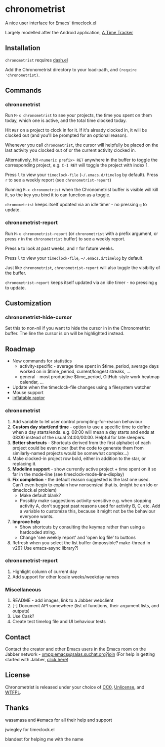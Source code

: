 # chronometrist
A nice user interface for Emacs' timeclock.el

Largely modelled after the Android application, [A Time Tracker](https://github.com/netmackan/ATimeTracker)

## Installation
`chronometrist` requires [dash.el](https://github.com/magnars/dash.el)

Add the Chronometrist directory to your load-path, and `(require 'chronometrist)`.

## Commands
### chronometrist
Run `M-x chronometrist` to see your projects, the time you spent on them today, which one is active, and the total time clocked today.

Hit `RET` on a project to clock in for it. If it's already clocked in, it will be clocked out (and you'll be prompted for an optional reason).

Whenever you call `chronometrist`, the cursor will helpfully be placed on the last activity you clocked out of or the current activity clocked in.

Alternatively, hit `<numeric prefix> RET` anywhere in the buffer to toggle the corresponding project, e.g. `C-1 RET` will toggle the project with index 1.

Press `l` to view your `timeclock-file` (`~/.emacs.d/timelog` by default). Press `r` to see a weekly report (see `chronometrist-report`)

Running `M-x chronometrist` when the Chronometrist buffer is visible will kill it, so the key you bind it to can function as a toggle.

`chronometrist` keeps itself updated via an idle timer - no pressing `g` to update.

### chronometrist-report
Run `M-x chronometrist-report` (or `chronometrist` with a prefix argument, or press `r` in the `chronometrist` buffer) to see a weekly report.

Press `b` to look at past weeks, and `f` for future weeks.

Press `l` to view your `timeclock-file`, `~/.emacs.d/timelog` by default.

Just like `chronometrist`, `chronometrist-report` will also toggle the visibilty of the buffer.

`chronometrist-report` keeps itself updated via an idle timer - no pressing `g` to update.

## Customization
### chronometrist-hide-cursor
Set this to non-nil if you want to hide the cursor in in the Chronometrist buffer. The line the cursor is on will be highlighted instead.

## Roadmap
* New commands for statistics
  - activity-specific - average time spent in $time_period, average days worked on in $time_period, current/longest streaks, ...
  - general - most productive $time_period, GitHub-style work heatmap calendar, ...
* Update when the timeclock-file changes using a filesystem watcher
* Mouse support
* [inflatable raptor](https://github.com/MichaelMure/git-bug/#planned-features)

### chronometrist
1. Add variable to let user control prompting-for-reason behaviour
2. **Custom day start/end time** - option to use a specific time to define when a day starts/ends. e.g. 08:00 will mean a day starts and ends at 08:00 instead of the usual 24:00/00:00. Helpful for late sleepers.
3. **Better shortcuts** - Shortcuts derived from the first alphabet of each project could be even nicer (but the code to generate them from similarly-named projects would be somewhat complex...)
4. Make clocked-in project row bold, either in addition to the star, or replacing it.
5. **Modeline support** - show currently active project + time spent on it so far in the mode-line (see timeclock-mode-line-display)
6. **Fix completion** - the default reason suggested is the last one used. Can't even begin to explain how nonsensical that is. (might be an ido or timeclock.el problem)
   - Make default blank?
   - Possibly make suggestions activity-sensitive e.g. when stopping activity A, don't suggest past reasons used for activity B, C, etc. Add a variable to customize this, because it might not be the behaviour everyone wants.
7. **Improve help**
   - Show shortcuts by consulting the keymap rather than using a hardcoded string.
   - Change 'see weekly report' and 'open log file' to buttons
8. Refresh when you select the list buffer (impossible? make-thread in v26? Use emacs-async library?)

### chronometrist-report
1. Highlight column of current day
2. Add support for other locale weeks/weekday names

### Miscellaneous
1. README - add images, link to a Jabber webclient
2. [-] Document API somewhere (list of functions, their argument lists, and outputs)
3. Use Cask?
4. Create test timelog file and UI behaviour tests

## Contact
Contact the creator and other Emacs users in the Emacs room on the Jabber network - [xmpp:emacs@salas.suchat.org?join](xmpp:emacs@salas.suchat.org?join)
(For help in getting started with Jabber, [click here](https://xmpp.org/getting-started/))

## License
Chronometrist is released under your choice of [CC0](https://creativecommons.org/publicdomain/zero/1.0/), [Unlicense](https://unlicense.org/), and [WTFPL](http://www.wtfpl.net/).

## Thanks
wasamasa and #emacs for all their help and support

jwiegley for timeclock.el

blandest for helping me with the name
